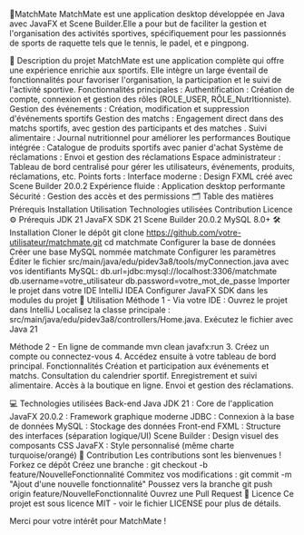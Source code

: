  🎾MatchMate
MatchMate est une application desktop développée en Java avec JavaFX et Scene Builder.Elle a pour but de faciliter la gestion et l'organisation des activités sportives, spécifiquement pour les passionnés de sports de raquette tels que le tennis, le padel, et e pingpong.

📌 Description du projet
MatchMate est une application complète qui offre une expérience enrichie aux sportifs. Elle intègre un large éventail de fonctionnalités pour favoriser l'organisation, la participation et le suivi de l'activité sportive.
Fonctionnalités principales :
Authentification : Création de compte, connexion et gestion des rôles (ROLE_USER, RÔLE_NutrItionniste).
Gestion des événements : Création, modification et suppression d'événements sportifs
Gestion des matchs :  Engagement direct dans des matchs sportifs, avec gestion des participants et des matches .
Suivi alimentaire : Journal nutritionnel pour améliorer les performances
Boutique intégrée : Catalogue de produits sportifs avec panier d'achat
Système de réclamations : Envoi et gestion des réclamations
Espace administrateur : Tableau de bord centralisé pour gérer les utilisateurs, événements, produits, réclamations, etc.
Points forts :
Interface moderne : Design FXML créé avec Scene Builder 20.0.2
Expérience fluide : Application desktop performante
Sécurité : Gestion des accès et des permissions
🗂 Table des matières
Prérequis
Installation
Utilisation
Technologies utilisées
Contribution
Licence
⚙️ Prérequis
JDK 21 
JavaFX SDK 21 
Scene Builder 20.0.2 
MySQL 8.0+ 
🛠️ Installation
Cloner le dépôt
git clone https://github.com/votre-utilisateur/matchmate.git
cd matchmate
Configurer la base de données
Créer une base MySQL nommée matchmate
Configurer les paramètres
Éditer le fichier src/main/java/edu/pidev3a8/tools/myConnection.java avec vos identifiants MySQL:
db.url=jdbc:mysql://localhost:3306/matchmate
db.username=votre_utilisateur
db.password=votre_mot_de_passe
Importer le projet dans votre IDE
IntelliJ IDEA 
Configurer JavaFX SDK dans les modules du projet
🚀 Utilisation
Méthode 1 - Via votre IDE :
Ouvrez le projet dans IntelliJ
Localisez la classe principale : src/main/java/edu/pidev3a8/controllers/Home.java.
Exécutez le fichier avec Java 21


 Méthode 2 - En ligne de commande 
       mvn clean javafx:run
   3.   Créez un compte ou connectez-vous 
      4.  Accédez ensuite à votre tableau de bord principal.
Fonctionnalités
Création et participation aux événements et matchs.
Consultation du calendrier sportif.
Enregistrement et suivi alimentaire.
Accès à la boutique en ligne.
Envoi et gestion des réclamations.


💻 Technologies utilisées
Back-end
Java JDK 21 : Core de l'application
JavaFX 20.0.2 : Framework graphique moderne
JDBC : Connexion à la base de données
MySQL : Stockage des données
Front-end
FXML : Structure des interfaces (séparation logique/UI)
Scene Builder : Design visuel des composants
CSS JavaFX : Style personnalisé (même charte turquoise/orangé)
🤝 Contribution
Les contributions sont les bienvenues !
Forkez ce dépôt
Créez une branche :
git checkout -b feature/NouvelleFonctionnalité
Commitez vos modifications :
git commit -m "Ajout d'une nouvelle fonctionnalité"
Poussez vers la branche 
git push origin feature/NouvelleFonctionnalité
Ouvrez une Pull Request
📄 Licence
Ce projet est sous licence MIT - voir le fichier LICENSE pour plus de détails.

Merci pour votre intérêt pour MatchMate !
